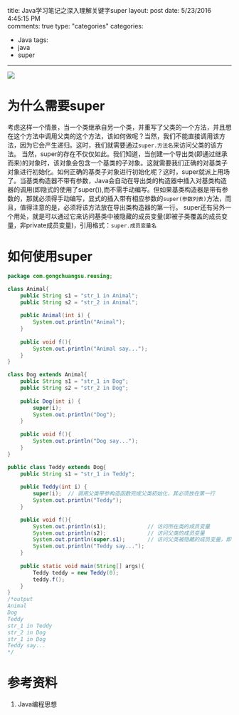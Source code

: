 title: Java学习笔记之深入理解关键字super
layout: post
date: 5/23/2016 4:45:15 PM  
comments: true
type: "categories"
categories: 
- Java
tags: 
- java
- super

---

![](http://i.imgur.com/U8GmwAN.png)

# 为什么需要super
考虑这样一个情景，当一个类继承自另一个类，并重写了父类的一个方法，并且想在这个方法中调用父类的这个方法，该如何做呢？当然，我们不能直接调用该方法，因为它会产生递归。这时，我们就需要通过`super.方法名`来访问父类的该方法。
当然，super的存在不仅仅如此。我们知道，当创建一个导出类(即通过继承而来)的对象时，该对象会包含一个基类的子对象。这就需要我们正确的对基类子对象进行初始化。如何正确的基类子对象进行初始化呢？这时，super就派上用场了。当基类构造器不带有参数，Java会自动在导出类的构造器中插入对基类构造器的调用(即隐式的使用了super()),而不需手动编写。但如果基类构造器是带有参数的，那就必须得手动编写，显式的插入带有相应参数的`super(参数列表)`方法，而且，值得注意的是，必须将该方法放在导出类构造器的第一行。
super还有另外一个用处，就是可以通过它来访问基类中被隐藏的成员变量(即被子类覆盖的成员变量，非private成员变量)，引用格式：`super.成员变量名`

# 如何使用super
```java
package com.gongchuangsu.reusing;

class Animal{
	public String s1 = "str_1 in Animal";
	public String s2 = "str_2 in Animal";
	
	public Animal(int i) {
		System.out.println("Animal");
	}
	
	public void f(){ 
		System.out.println("Animal say...");
	}
}

class Dog extends Animal{
	public String s1 = "str_1 in Dog";
	public String s2 = "str_2 in Dog";
	
	public Dog(int i) {
		super(i);
		System.out.println("Dog");
	}
	
	public void f(){ 
		System.out.println("Dog say...");
	}
}

public class Teddy extends Dog{
	public String s1 = "str_1 in Teddy";
	
	public Teddy(int i) {
		super(i);  // 调用父类带参构造函数完成父类初始化，其必须放在第一行
		System.out.println("Teddy");
	}

	public void f(){ 
		System.out.println(s1);             // 访问所在类的成员变量
		System.out.println(s2);             // 访问父类的成员变量
		System.out.println(super.s1);       // 访问父类被隐藏的成员变量，即被子类覆盖的成员变量
		System.out.println("Teddy say...");
	}
	
	public static void main(String[] args){
		Teddy teddy = new Teddy(0);
		teddy.f();	
	}
}
/*output
Animal
Dog
Teddy
str_1 in Teddy
str_2 in Dog
str_1 in Dog
Teddy say...
*/
```

# 参考资料
1. Java编程思想

